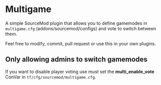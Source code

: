# Multigame
A simple SourceMod plugin that allows you to define gamemodes in `multigame.cfg` (addons/sourcemod/configs) and vote to switch between them.

Feel free to modify, commit, pull request or use this in your own plugins.

## Only allowing admins to switch gamemodes 
If you want to disable player voting use must set the **multi_enable_vote** ConVar in `tf/cfg/sourcemod/multigame.cfg`.